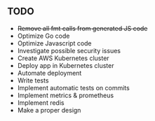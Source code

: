 TODO
---

* ~~Remove all fmt calls from generated JS code~~
* Optimize Go code
* Optimize Javascript code
* Investigate possible security issues
* Create AWS Kubernetes cluster
* Deploy app in Kubernetes cluster
* Automate deployment
* Write tests
* Implement automatic tests on commits
* Implement metrics & prometheus
* Implement redis
* Make a proper design

